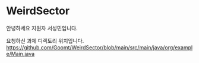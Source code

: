# WeirdSector

안녕하세요 지원자 서성민입니다.

요청하신 과제 디렉토리 위치입니다.
https://github.com/Goomt/WeirdSector/blob/main/src/main/java/org/example/Main.java

